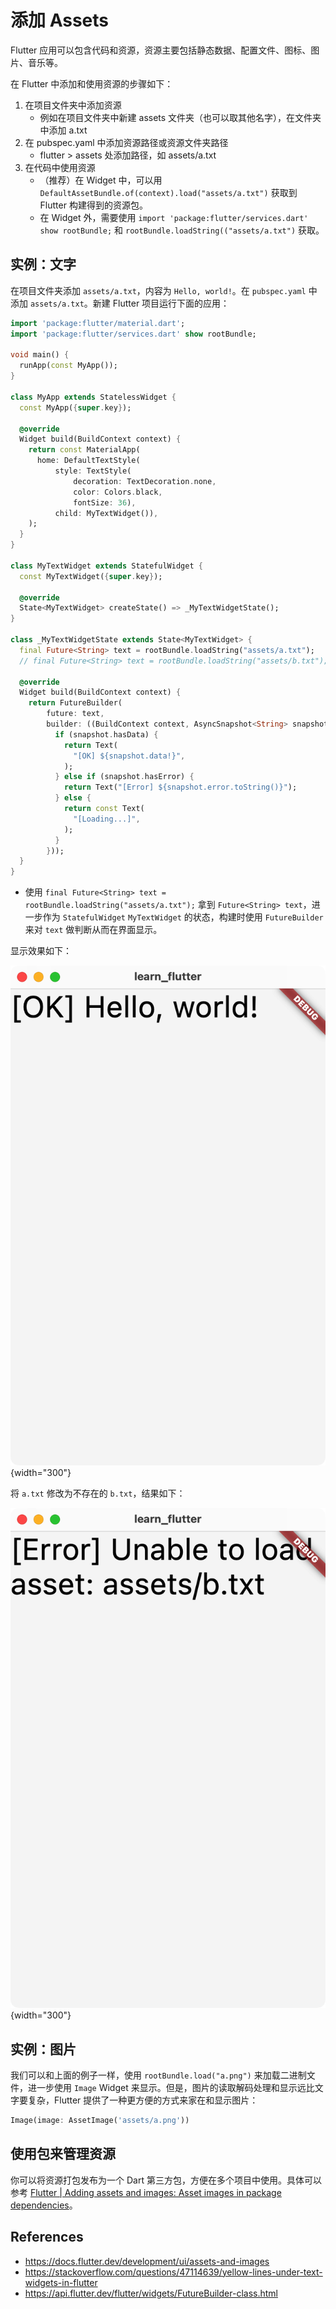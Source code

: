 # 添加 Assets

Flutter 应用可以包含代码和资源，资源主要包括静态数据、配置文件、图标、图片、音乐等。

在 Flutter 中添加和使用资源的步骤如下：

1. 在项目文件夹中添加资源
    - 例如在项目文件夹中新建 assets 文件夹（也可以取其他名字），在文件夹中添加 a.txt
2. 在 pubspec.yaml 中添加资源路径或资源文件夹路径
    - flutter > assets 处添加路径，如 assets/a.txt
3. 在代码中使用资源
    - （推荐）在 Widget 中，可以用 `DefaultAssetBundle.of(context).load("assets/a.txt")` 获取到 Flutter 构建得到的资源包。
    - 在 Widget 外，需要使用 `import 'package:flutter/services.dart' show rootBundle;` 和 `rootBundle.loadString(("assets/a.txt")` 获取。

## 实例：文字

在项目文件夹添加 `assets/a.txt`，内容为 `Hello, world!`。在 `pubspec.yaml` 中添加 `assets/a.txt`。新建 Flutter 项目运行下面的应用：

```dart
import 'package:flutter/material.dart';
import 'package:flutter/services.dart' show rootBundle;

void main() {
  runApp(const MyApp());
}

class MyApp extends StatelessWidget {
  const MyApp({super.key});

  @override
  Widget build(BuildContext context) {
    return const MaterialApp(
      home: DefaultTextStyle(
          style: TextStyle(
              decoration: TextDecoration.none,
              color: Colors.black,
              fontSize: 36),
          child: MyTextWidget()),
    );
  }
}

class MyTextWidget extends StatefulWidget {
  const MyTextWidget({super.key});

  @override
  State<MyTextWidget> createState() => _MyTextWidgetState();
}

class _MyTextWidgetState extends State<MyTextWidget> {
  final Future<String> text = rootBundle.loadString("assets/a.txt");
  // final Future<String> text = rootBundle.loadString("assets/b.txt");

  @override
  Widget build(BuildContext context) {
    return FutureBuilder(
        future: text,
        builder: ((BuildContext context, AsyncSnapshot<String> snapshot) {
          if (snapshot.hasData) {
            return Text(
              "[OK] ${snapshot.data!}",
            );
          } else if (snapshot.hasError) {
            return Text("[Error] ${snapshot.error.toString()}");
          } else {
            return const Text(
              "[Loading...]",
            );
          }
        }));
  }
}
```

- 使用 `final Future<String> text = rootBundle.loadString("assets/a.txt");` 拿到 `Future<String> text`，进一步作为 `StatefulWidget` `MyTextWidget` 的状态，构建时使用 `FutureBuilder` 来对 `text` 做判断从而在界面显示。

显示效果如下：

![](images-assets/1.png){width="300"}

将 `a.txt` 修改为不存在的 `b.txt`，结果如下：

![](images-assets/2.png){width="300"}

## 实例：图片

我们可以和上面的例子一样，使用 `rootBundle.load("a.png")` 来加载二进制文件，进一步使用 `Image` Widget 来显示。但是，图片的读取解码处理和显示远比文字要复杂，Flutter 提供了一种更方便的方式来家在和显示图片：

```dart
Image(image: AssetImage('assets/a.png'))
```

## 使用包来管理资源

你可以将资源打包发布为一个 Dart 第三方包，方便在多个项目中使用。具体可以参考 [Flutter | Adding assets and images: Asset images in package dependencies](https://docs.flutter.dev/development/ui/assets-and-images#from-packages)。

## References

- https://docs.flutter.dev/development/ui/assets-and-images
- https://stackoverflow.com/questions/47114639/yellow-lines-under-text-widgets-in-flutter
- https://api.flutter.dev/flutter/widgets/FutureBuilder-class.html
